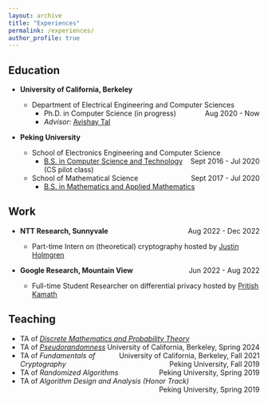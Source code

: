 ```yaml
---
layout: archive
title: "Experiences"
permalink: /experiences/
author_profile: true
---
```


## Education

* <b>University of California, Berkeley</b>
    * Department of Electrical Engineering and Computer Sciences <span style="float:right;"> Aug 2020 - Now </span>
        * Ph.D. in Computer Science (in progress)
        * <i>Advisor</i>: [Avishay Tal](https://www.avishaytal.org/)


* <b>Peking University</b>
    * School of Electronics Engineering and Computer Science <span style="float:right;"> Sept 2016 - Jul 2020 </span>
        * [B.S. in Computer Science and Technology](../slides/Major.pdf) (CS pilot class)
    * School of Mathematical Science <span style="float:right;"> Sept 2017 - Jul 2020 </span>
        * [B.S. in Mathematics and Applied Mathematics](../slides/DoubleMajor.pdf)

## Work 

* <b>NTT Research, Sunnyvale</b><span style="float:right;"> Aug 2022 - Dec 2022 </span>
    * Part-time Intern on (theoretical) cryptography hosted by [Justin Holmgren](http://justinholmgren.com/)


* <b>Google Research, Mountain View</b><span style="float:right;"> Jun 2022 - Aug 2022 </span>
    * Full-time Student Researcher on differential privacy hosted by [Pritish Kamath](https://pritishkamath.github.io/)

## Teaching

* TA of [*Discrete Mathematics and Probability Theory*](https://www.eecs70.org/)  <span style="float:right;">University of California, Berkeley, Spring 2024</span>
* TA of [*Pseudorandomness*](https://www.avishaytal.org/pseudorandomness)  <span style="float:right;">University of California, Berkeley, Fall 2021</span>
* TA of *Fundamentals of Cryptography*  <span style="float:right;">Peking University, Fall 2019</span>
* TA of *Randomized Algorithms*  <span style="float:right;">Peking University, Spring 2019</span>
* TA of *Algorithm Design and Analysis (Honor Track)*  <span style="float:right;">Peking University, Spring 2019</span>

